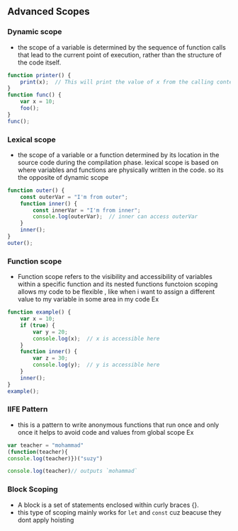 ## Advanced Scopes

### Dynamic scope
- the scope of a variable is determined by the sequence of function calls that lead to the current point of execution, rather than the structure of the code itself.
```javascript
function printer() {
    print(x);  // This will print the value of x from the calling context, not the definition context. when its being called 
}
function func() {
    var x = 10;
    foo();
}
func();

```
### Lexical scope 
- the scope of a variable or a function determined by its location in the source code during the compilation phase. lexical scope is based on where variables and functions are physically written in the code. so its the opposite of dynamic scope
```javascript
function outer() {
    const outerVar = "I'm from outer";
    function inner() {
        const innerVar = "I'm from inner";
        console.log(outerVar);  // inner can access outerVar
    }
    inner();
}
outer();
```
### Function scope
- Function scope refers to the visibility and accessibility of variables within a specific function and its nested functions
functoion scoping allows my code to be flexible , like when i want to assign a different value to my variable in some area in my code
Ex 
```javascript
function example() {
    var x = 10;
    if (true) {
        var y = 20;
        console.log(x);  // x is accessible here
    }
    function inner() {
        var z = 30;
        console.log(y);  // y is accessible here
    }
    inner();
}
example();
```
### IIFE Pattern
- this is a pattern to write anonymous functions that run once and only once 
it helps to avoid code and values from global scope
Ex 
```javascript
var teacher = "mohammad"
(function(teacher){
console.log(teacher)})("suzy")

console.log(teacher)// outputs `mohammad` 
```
### Block Scoping 
- A block is a set of statements enclosed within curly braces {}.
- this type of scoping mainly works for `let` and `const` cuz beacuse they dont apply hoisting
